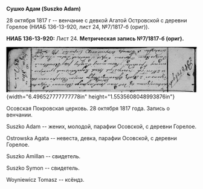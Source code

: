 **Сушко Адам (Suszko Adam)**

28 октября 1817 г -- венчание с девкой Агатой Островской с деревни
Горелое (НИАБ 136-13-920, лист 24, №7/1817-б (ориг)).

**НИАБ 136-13-920:** Лист 24. **Метрическая запись №7/1817-б (ориг).**

![](./media/b4200075f1188147852e01458d8cc6c02f5a1207.png){width="6.496527777777778in"
height="1.5535608048993876in"}

Осовская Покровская церковь. 28 октября 1817 года. Запись о венчании.

Suszko Adam -- жених, молодой, парафии Осовской, с деревни Горелое.

Ostrowska Agata -- невеста, девка, парафии Осовской, с деревни Горелое.

Suszko Amillan -- свидетель.

Suszko Symon -- свидетель.

Woyniewicz Tomasz -- ксёндз.
